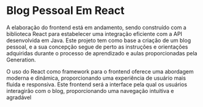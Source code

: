 <h1>Blog Pessoal Em React</h1>
<p>A elaboração do frontend está em andamento, sendo construído com a biblioteca React para estabelecer uma integração eficiente com a API desenvolvida em Java. Este projeto tem como base a criação de um blog pessoal, e a sua concepção segue de perto as instruções e orientações adquiridas durante o processo de aprendizado e aulas proporcionadas pela Generation.</p>
<p>O uso do React como framework para o frontend oferece uma abordagem moderna e dinâmica, proporcionando uma experiência de usuário mais fluida e responsiva. Este frontend será a interface pela qual os usuários interagirão com o blog, proporcionando uma navegação intuitiva e agradável</p>
